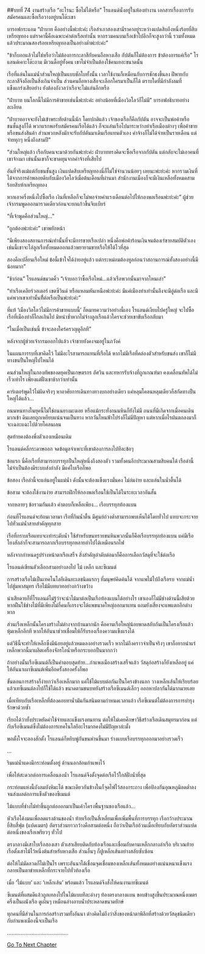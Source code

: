 ##บทที่ 74 งานสร้างเรือ
“อะไรนะ ซื้อไม่ได้หรือ” โรแลนด์นั่งอยู่ในห้องทำงาน เอกสารเรื่องการรับสมัครคนและซื้อเรือวางอยู่บนโต๊ะเขา


บารอฟกระแอม “ฝ่าบาท คืออย่างนี้พ่ะย่ะค่ะ เรือสำเภาสองเสามีราคาอยู่ระหว่างแปดสิบถึงหนึ่งร้อยยี่สิบเหรียญทอง แต่ราคานี้คือเฉพาะค่าต่อเรือเท่านั้น หากรวมคนบนเรือเข้าไปอีกก็จะสูงกว่านี้ รวมทั้งหมดแล้วประมาณสองร้อยเหรียญทองเป็นอย่างต่ำพ่ะย่ะค่ะ”


“ข้าก็บอกแล้วไม่ใช่หรือว่าไม่ต้องการกะลาสีกับคนถือหางเสือ กัปตันก็ไม่ต้องการ ข้าต้องการแค่เรือ” โรแลนด์เคาะโต๊ะถาม มีเวนดี้อยู่ทั้งคน เขาไม่จำเป็นต้องใช้คนเยอะขนาดนั้น


เรือที่แล่นในแม่น้ำส่วนใหญ่เป็นแบบชักใบทั้งนั้น เวลาใช้งานก็เหมือนกับการชักธงขึ้นลง ฝีพายกับกะลาสีจึงถือเป็นสิ่งเกินจำเป็น ส่วนคนถือหางเสือจะเลือกใครมาเป็นก็ได้ ตราบใดที่มีกำลังลมที่แข็งแกร่งเสียอย่าง ยังต้องกังวลว่าเรือจะไม่แล่นอีกหรือ


“ฝ่าบาท บนโลกนี้ไม่มีการค้าขายเช่นนี้พ่ะย่ะค่ะ อย่างน้อยที่เมืองวิลโลว์ก็ไม่มี” บารอฟอธิบายอย่างละเอียด


“ฝ่าบาทอาจจะยังไม่เข้าพระทัยด้านนี้นัก โดยปกติแล้ว เจ้าของเรือก็คือกัปตัน อาจจะเป็นพ่อค้าหรือชนชั้นสูงก็ได้ พวกแรกพอรับสมัครคนเรือได้แล้ว ก็จะแล่นเรือไปมาระหว่างท่าเรือเมืองต่างๆ เพื่อค้าขายหรือขนส่งสินค้า ส่วนพวกหลังมักจะรับกัปตันมาเดินเรือแทนตัวเอง ค่าจ้างก็ไม่ได้จ่ายเป็นรายเดือน แต่จ่ายทุกๆ หนึ่งถึงสามปี”


“ส่วนใหญ่แล้ว เรือกับคนจะมาด้วยกันพ่ะย่ะค่ะ ฝ่าบาททรงคิดจะซื้อเรือจากกัปตัน แต่กลับจะไม่เอาคนที่เขาจ้างมา เช่นนั้นเขาก็จะขาดทุนจากค่าจ้างที่เสียไป


อันที่จริงแม้แต่กับชนชั้นสูง เงินแปดสิบเหรียญทองนี่ก็ไม่ใช่จำนวนน้อยๆ เลยนะพ่ะย่ะค่ะ หากรวมเงินที่ได้จากการค้าพลอยดิบกับเมืองวิลโลว์เมื่อต้นเดือนที่ผ่านมา สำนักงานเมืองก็จะมีเงินเหลือทั้งหมดสามร้อยสิบห้าเหรียญทอง


หากเอาครึ่งหนึ่งไปซื้อเรือ เงินที่เหลือก็จะไม่พอจ่ายค่าแรงเดือนต่อไปให้กองพลเรือนพ่ะย่ะค่ะ” ผู้ช่วยเจ้ากรมพูดออกมารวดเดียวก่อนจะยกแก้วขึ้นจิบเบียร์


“ที่เจ้าพูดคือส่วนใหญ่...”


“ถูกต้องพ่ะย่ะค่ะ” เขาพยักหน้า


“มีเพียงสองสถานการณ์เท่านั้นที่จะมีการขายเรือเปล่า หนึ่งคือพ่อค้าร้อนเงินจนต้องเร่ขายสมบัติตัวเอง เช่นนี้เขาจะไล่ลูกเรือทั้งหมดออกแล้วพยายามขายเรือให้ได้ไวที่สุด


สองคือเปลี่ยนเรือใหม่ ข้อนี้เข้าใจได้ง่ายอยู่แล้ว แต่กระหม่อมต้องทูลก่อนว่าสถานการณ์ทั้งสองอย่างนี้มีน้อยมาก”


“ช้าก่อน” โรแลนด์ขมวดคิ้ว “เจ้าบอกว่าซื้อเรือใหม่...แล้วเรือพวกนั้นมาจากไหนเล่า”


“ท่าเรือเคลียร์วอเตอร์ เขตซีวินด์ หรือแหลมหันเหนือพ่ะย่ะค่ะ มีแค่เมืองท่าเท่านั้นถึงจะมีอู่ต่อเรือ และมีแค่พวกเขาเท่านั้นที่้ต่อเรือเป็นพ่ะย่ะค่ะ”


ที่แท้ ‘เมืองวิลโลว์ไม่มีการค้าขายแบบนี้’ ก็หมายความว่าอย่างนี้เอง โรแลนด์เงียบไปครู่ใหญ่ จะไปซื้อเรือที่เมืองท่าก็ไกลเกินไป มิหนำซ้ำหากไม่จ้างลูกเรือแล้วใครจะช่วยเขาขับเรือกลับมา


“ในเมื่อเป็นเช่นนี้ ข้าจะลองใคร่ครวญดูอีกที”


หลังจากผู้ช่วยเจ้ากรมออกไปแล้ว เจ้าชายยังคงจมอยู่ในภวังค์


ในแผนการรบที่เขาคิดไว้ ไม่มีอะไรสามารถแทนที่เรือได้ หากไม่มีเรือที่คล่องตัวสำหรับขนส่ง เขาก็ไม่มีทางขนปืนใหญ่ไปไหนได้


คนส่วนใหญ่ในกองทัพของดยุคเป็นเกษตรกร อัศวิน และทหารรับจ้างที่ถูกเกณฑ์มา คงเคลื่อนทัพได้ไม่เร็วเท่าไร เพียงแต่ฝั่งเขาช้ากว่าเท่านั้น


คาร์เตอร์พูดไว้ไม่ผิดจริงๆ หาอาศัยการเดินทางทางบกอย่างเดียว แค่หลุมโคลนหลุมเดียวก็สกัดทางปืนใหญ่ได้แล้ว...


ถนนหนทางในยุคนี้ไม่ใช่ถนนยางมะตอย หรือแม้กระทั่งถนนหินก็ยังไม่มี ถนนที่มีเกิดจากเมื่อคนเดินมากเข้า ดินเลยถูกเหยียบแน่นจนเป็นทาง หากวันไหนฟ้าโปร่งก็ไม่มีปัญหา แต่หากเมื่อไรฝนตกลงมาก็จะเฉอะแฉะไปด้วยโคลนเลน


สุดท้ายคงต้องพึ่งตัวเองเหมือนเดิม


โรแลนด์คลี่กระดาษออก จดข้อมูลจำเพาะที่เขาต้องการลงไปทีละข้อๆ


ข้อแรก นี่คือเรือที่สามารถบรรทุกปืนใหญ่หนึ่งถึงสองตัว รวมทั้งคนอีกประมาณสามสิบคนได้ เรือลำนี้ไม่จำเป็นต้องมีระบบส่งกำลัง มีแค่ใบเรือก็พอ


ข้อสอง เรือลำนี้จะแล่นอยู่ในแม่น้ำ ดังนั้นจะต้องแข็งแรงมั่นคง ไม่ล่มง่าย และแล่นในน้ำตื้นได้


ข้อสาม จะต้องใช้งานง่าย สามารถฝึกให้กองพลเรือนใช้เป็นได้ในระยะเวลาอันสั้น


จากหลายๆ ข้อรวมกันแล้ว คำตอบก็เหลือเพียง... เรือบรรทุกท้องแบน


ก่อนที่โรแลนด์จะย้อนเวลามา เรือที่กินน้ำตื้น มีศูนย์ถ่วงต่ำสามารถพบเห็นได้โดยทั่วไป แทบจะกระจายไปทั่วแม่น้ำสายสำคัญทุกสาย


เรือที่กราบเรือแทบจะเท่าระดับน้ำ ใช้สำหรับขนทรายขนหินพวกนั้นก็คือเรือบรรทุกท้องแบน แค่มีเรือโยงสักลำก็จะสามารถลากเรือบรรทุกหลายลำไปได้เหมือนรถไฟ


หลังจากกำหนดรูปร่างหน้าตาเรือเสร็จ สิ่งสำคัญลำดับต่อมาก็คือการเลือกวัสดุที่จะใช้ต่อเรือ


โรแลนด์เขียนตัวเลือกสามอย่างลงไป ไม้ เหล็ก และซีเมนต์


การสร้างเรือไม้เป็นเทคโนโลยีเดินทะเลชนิดแรกๆ ที่มนุษย์คิดค้นได้ จากแพไม้ไปถึงเรือรบ จากแม่น้ำไปสู่มหาสมุทร เรือไม้มีบทบาทอย่างกว้างขว้าง


น่าเสียดายก็ที่โรแลนด์ไม่รู้ว่าจะนำไม้มาต่อเป็นเรือท้องแบนได้อย่างไร เขาเองก็ไม่มีช่างด้านนี้เสียด้วย หากฝืนใช้ช่างไม้ที่มีเพียงไม่กี่คนก็เกรงจะได้แพขนาดใหญ่ออกมาแทน แถมยังเสี่ยงจะแพแตกอีกต่างหาก


ส่วนเรือเหล็กนั้นโครงสร้างไม่ต่างจากบ้านมากนัก คือคานเรือใหญ่น้อยพาดสลับกันเป็นโครงเรือแล้วหุ้มเหล็กอีกที หากให้อันนาช่วยเชื่อมให้ก็รับรองเรื่องความแข็งแรงได้


แต่วิธีนี้จะทำให้เหล็กซึ่งมีน้อยอยู่แล้วหมดลงอย่างรวดเร็ว หากไม่ถึงคราวจำเป็นจริงๆ เขาก็อยากนำแร่เหล็กพวกนี้มาผลิตเครื่องจักรไอน้ำหรือกระบอกปืนมากกว่า


ถ้าอย่างนั้นเรือซีเมนต์ก็เป็นคำตอบสุดท้าย...กำแพงเมืองสร้างเสร็จแล้ว วัสดุก่อสร้างก็ยังเหลืออยู่ แค่ให้อันนาเผาซีเมนต์เพิ่มอีกครั้งสองครั้งก็พอ


ขั้นตอนการสร้างก็ง่ายกว่าเรือเหล็กมาก แค่ใช้ไม้แบบต่อกันเป็นโครงข้างนอก วางเหล็กเส้นให้เรียบร้อย แล้วเทซีเมนต์ลงไปก็ใช้ได้แล้ว ขนาดตามชนบทยังสร้างเรือซีเมนต์เล็กๆ ออกหาปลากันได้มากมายเลย


เมื่อเทียบกับเรือเหล็กที่ต้องคอยทาน้ำมันกันสนิมตามกำหนดเวลาแล้ว เรือซีเมนต์ไม่ต้องการการบำรุงรักษาด้วยซ้ำ


เรียกได้ว่าทั้งประหยัดค่าใช้จ่ายและแข็งแรงทนทาน ต่อให้ไม่เคยศึกษาวิธีสร้างเรือเดินสมุทรมาก่อน แต่กับเรือซีเมนต์ซึ่งไม่ต้องการเทคโนโลยีอะไรมากคงไม่มีปัญหาล่ะมั้ง


พอตั้งใจจะลองสักตั้ง โรแลนด์ก็หยิบพู่กันขนห่านขึ้นมา ร่างแบบเรือบรรทุกออกมาอย่างรวดเร็ว


...


ริมแม่น้ำแดงมีกระท่อมตั้งอยู่ ด้านนอกล้อมกำแพงไว้


เพื่อให้สะดวกต่อการเคลื่อนลงน้ำ โรแลนด์จึงตั้งจุดต่อเรือไว้ใกล้ฝั่งน้ำที่สุด


กระท่อมแห่งนี้บังลมบังหิมะได้ ขณะเดียวกันข้างในก็จุดไฟไว้สองกระถาง เพื่อป้องกันอุณหภูมิลดต่ำลงจนส่งผลต่อการแข็งตัวของซีเมนต์


ไม้แบบที่ช่างไม้ทำขึ้นถูกต่อออกมาเป็นเค้าโครงพื้นฐานของเรือแล้ว...


หัวเรือโค้งมนเพื่อลดแรงต้านของน้ำ ท้ายเรือเป็นสี่เหลี่ยมเพื่อเพิ่มพื้นที่การบรรทุก เรือกว้างประมาณยี่สิบสี่ฟุต (แปดเมตร) อัตราส่วนยาวกว้างคือสามต่อหนึ่ง ถือว่าเป็นเรืออ้วนเมื่อเทียบกับอัตราส่วนแปดต่อหนึ่งของเรือเพรียวๆ ทั่วไป


ตรงกลางมีเสาใบเรือสองเสา ตัวเสาเสียบติดกับท้องเรือและเชื่อมกับคานเหล็กกลางลำเรือ บริเวณท้ายเรือตั้งเสาไม้ไว้หนึ่งต้นสำหรับหางเสือ ส่วนอื่นๆ ก็ปูเหล็กเส้นอย่างสลับซับซ้อน


ต่อให้ไม่มัดลวดก็ไม่เป็นไร เพราะอันนาได้เชื่อมจุดเชื่อมของเหล็กเส้นทั้งหมดอย่างแน่นหนาแข็งแรง กลายเป็นตาข่ายเหล็กที่กระจายไปทั่วท้องเรือ


เมื่อ ‘ไม้แบบ’ และ ‘เหล็กเส้น’ พร้อมแล้ว โรแลนด์จึงสั่งให้คนงานเทซีเมนต์


ซีเมนต์ที่ผสมดีแล้วถูกเทลงไปในไม้แบบทีละอ่างๆ ท้องตรงกลางแบน ขอบข้างสูงขึ้นประมาณหนึ่งเมตรครึ่งเป็นผนังเรือ ดูเผินๆ เหมือนอ่างอาบน้ำประหลาดขนาดยักษ์


ทุกคนที่มีส่วนในการก่อสร้างรวมทั้งอันนา ต่างคิดไม่ถึงว่าสิ่งของหน้าตาพิลึกที่สร้างด้วยวัสดุชนิดเดียวกับกำแพงเมืองนี้จะเป็นเรือ


........................................


[Go To Next Chapter]( ./75.md)